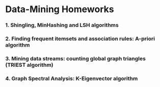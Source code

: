 # Data-Mining  Homeworks

### 1. Shingling, MinHashing and LSH algorithms

### 2. Finding frequent itemsets and association rules: A-priori algorithm

### 3. Mining data streams: counting global graph triangles (TRIEST algorithm)

### 4. Graph Spectral Analysis: K-Eigenvector algorithm


